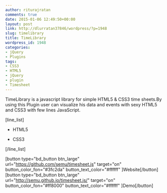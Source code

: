 ```yaml
---
author: riturajratan
comments: true
date: 2015-01-06 12:49:50+00:00
layout: post
link: http://dlurratan37846/wordpress/?p=1948
slug: timelibrary
title: TimeLibrary
wordpress_id: 1948
categories:
- jQuery
- Plugins
tags:
- CSS3
- HTML5
- jQuery
- plugin
- Timesheet
---
```


TimeLibrary is a javascript library for simple HTML5 & CSS3 time sheets.By using this Plugin user can visualize his data and events with sexy HTML5 and CSS3 with few lines JavaScript.

[line_list]



	
  * HTML5

	
  * CSS3


[/line_list]



[button type="bd_button btn_large" url="https://github.com/semu/timesheet.js" target="on" button_color_fon="#3fc2da" button_text_color="#ffffff" ]Website[/button] [button type="bd_button btn_large" url="http://semu.github.io/timesheet.js/" target="on" button_color_fon="#ff8000" button_text_color="#ffffff" ]Demo[/button]
